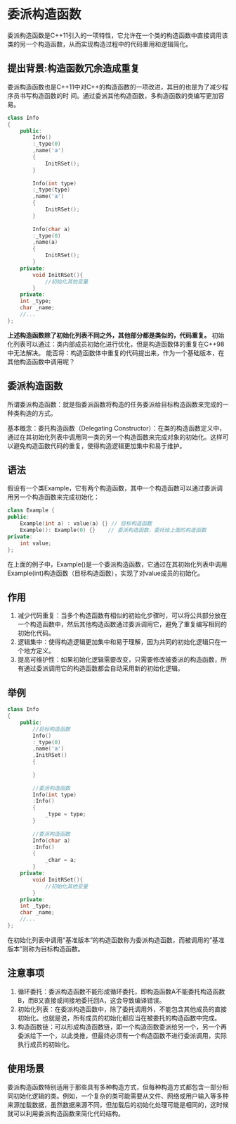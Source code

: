 # 委派构造函数
委派构造函数是C++11引入的一项特性，它允许在一个类的构造函数中直接调用该类的另一个构造函数，从而实现构造过程中的代码重用和逻辑简化。

## 提出背景:构造函数冗余造成重复
委派构造函数也是C++11中对C++的构造函数的一项改进，其目的也是为了减少程序员书写构造函数的时 间。通过委派其他构造函数，多构造函数的类编写更加容易。
```cpp
class Info
{
	public:
		Info()
		:_type(0)
		,name('a')
		{
			InitRSet();
		}
		
		Info(int type)
		:_type(type)
		,name('a')
		{
			InitRSet(); 
		}
		
		Info(char a)
		:_type(0)
		,name(a)
		{
			InitRSet();
		}
	private:
		void InitRSet(){
			//初始化其他变量 
		}
	private:
	int _type;
	char _name;
	//... 
};
```
**上述构造函数除了初始化列表不同之外，其他部分都是类似的，代码重复。**
初始化列表可以通过：类内部成员初始化进行优化，但是构造函数体的重复在C++98中无法解决。
能否将：构造函数体中重复的代码提出来，作为一个基础版本，在其他构造函数中调用呢？


## 委派构造函数
所谓委派构造函数：就是指委派函数将构造的任务委派给目标构造函数来完成的一种类构造的方式。

基本概念：委托构造函数（Delegating Constructor）：在类的构造函数定义中，通过在其初始化列表中调用同一类的另一个构造函数来完成对象的初始化。这样可以避免构造函数代码的重复，使得构造逻辑更加集中和易于维护。

## 语法
假设有一个类Example，它有两个构造函数，其中一个构造函数可以通过委派调用另一个构造函数来完成初始化：
```cpp
class Example {
public:
    Example(int a) : value(a) {} // 目标构造函数
    Example(): Example(0) {}    // 委派构造函数，委托给上面的构造函数
private:
    int value;
};
```
在上面的例子中，Example()是一个委派构造函数，它通过在其初始化列表中调用Example(int)构造函数（目标构造函数），实现了对value成员的初始化。

## 作用
1. 减少代码重复：当多个构造函数有相似的初始化步骤时，可以将公共部分放在一个构造函数中，然后其他构造函数通过委派调用它，避免了重复编写相同的初始化代码。
2. 逻辑集中：使得构造逻辑更加集中和易于理解，因为共同的初始化逻辑只在一个地方定义。
3. 提高可维护性：如果初始化逻辑需要改变，只需要修改被委派的构造函数，所有通过委派调用它的构造函数都会自动采用新的初始化逻辑。

## 举例
```cpp
class Info
{
	public:
		//目标构造函数 
		Info()
		:_type(0)
		,name('a')
		,InitRSet()
		{
			
		}
		
		//委派构造函数 
		Info(int type)
		:Info()
		{
			_type = type;
		}
		
		//委派构造函数 
		Info(char a)
		:Info()
		{
			_char = a;
		}
	private:
		void InitRSet(){
			//初始化其他变量 
		}
	private:
	int _type;
	char _name;
	//... 
};
```
在初始化列表中调用”基准版本”的构造函数称为委派构造函数，而被调用的”基准版本”则称为目标构造函数。

## 注意事项
1. 循环委托：委派构造函数不能形成循环委托，即构造函数A不能委托构造函数B，而B又直接或间接地委托回A，这会导致编译错误。
2. 初始化列表：在委派构造函数中，除了委托调用外，不能包含其他成员的直接初始化。也就是说，所有成员的初始化都应当在被委托的构造函数中完成。
3. 构造函数链：可以形成构造函数链，即一个构造函数委派给另一个，另一个再委派给下一个，以此类推，但最终必须有一个构造函数不进行委派调用，实际执行成员的初始化。

## 使用场景
委派构造函数特别适用于那些具有多种构造方式，但每种构造方式都包含一部分相同初始化逻辑的类。例如，一个复杂的类可能需要从文件、网络或用户输入等多种来源加载数据，虽然数据来源不同，但加载后的初始化处理可能是相同的，这时候就可以利用委派构造函数来简化代码结构。

